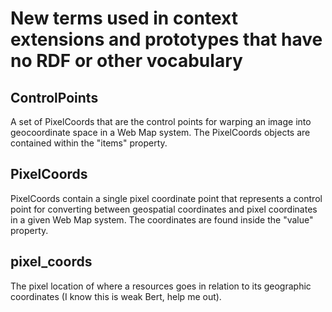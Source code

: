 # New terms used in context extensions and prototypes that have no RDF or other vocabulary


## ControlPoints
A set of PixelCoords that are the control points for warping an image into geocoordinate space in a Web Map system.  The PixelCoords objects are contained within the "items" property.

## PixelCoords
PixelCoords contain a single pixel coordinate point that represents a control point for converting between geospatial coordinates and pixel coordinates in a given Web Map system.  The coordinates are found inside the "value" property.  

## pixel_coords
The pixel location of where a resources goes in relation to its geographic coordinates (I know this is weak Bert, help me out).

